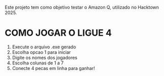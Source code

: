Este projeto tem como objetivo testar o Amazon Q, utilizado no Hacktown 2025.

COMO JOGAR O LIGUE 4
=====================

1. Execute o arquivo .exe gerado
2. Escolha opcao 1 para iniciar
3. Digite os nomes dos jogadores
4. Escolha colunas de 1 a 7
5. Conecte 4 pecas em linha para ganhar!
